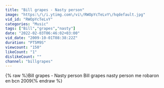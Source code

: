 ```yaml
---
title: "Bill grapes - Nasty person"
image: "https:\/\/i.ytimg.com\/vi\/RWOpYcTeLvY\/hqdefault.jpg"
vid_id: "RWOpYcTeLvY"
categories: "Music"
tags: ["Bill","grapes","nasty"]
date: "2022-02-03T06:46:02+03:00"
vid_date: "2009-10-01T08:38:22Z"
duration: "PT5M9S"
viewcount: "150"
likeCount: "1"
dislikeCount: ""
channel: "billgrapes"
---
```

{% raw %}Bill grapes - Nasty person Bill grapes nasty person me robaron en bcn 2009{% endraw %}
